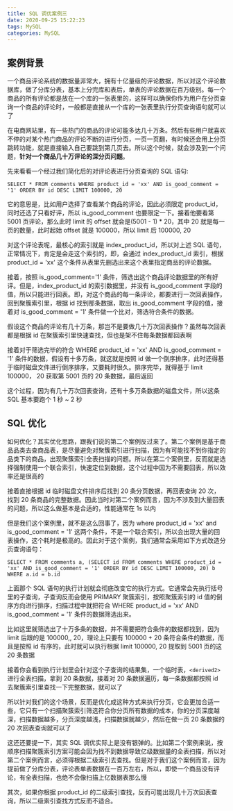 ```yaml
---
title: SQL 调优案例三
date: 2020-09-25 15:22:23
tags: MySQL
categories: MySQL
---
```


## 案例背景

一个商品评论系统的数据量非常大，拥有十亿量级的评论数据，所以对这个评论数据库，做了分库分表，基本上分完库和表后，单表的评论数据在百万级别。每一个商品的所有评论都是放在一个库的一张表里的，这样可以确保你作为用户在分页查询一个商品的评论时，一般都是直接从一个库的一张表里执行分页查询语句就可以了



在电商网站里，有一些热门的商品的评论可能多达几十万条。然后有些用户就喜欢不停的对某个热门商品的评论不断的进行分页，一页一页翻，有时候还会用上分页跳转功能，就是直接输入自己要跳到第几页去。所以这个时候，就会涉及到一个问题，**针对一个商品几十万评论的深分页问题**。



先来看看一个经过我们简化后的对评论表进行分页查询的 SQL 语句:

```mysql
SELECT * FROM comments WHERE product_id = 'xx' AND is_good_comment = '1' ORDER BY id DESC LIMIT 100000, 20
```



它的意思是，比如用户选择了查看某个商品的评论，因此必须限定 product_id，同时还选了只看好评，所以 is_good_comment 也要限定一下。接着他要看第 5001 页评论，那么此时 limit 的 offset 就会是(5001 - 1) * 20，其中 20 就是每一页的数量，此时起始 offset 就是 100000，所以 limit 后 100000, 20



对这个评论表呢，最核心的索引就是 index_product_id，所以对上述 SQL 语句，正常情况下，肯定是会走这个索引的，即，会通过 index_product_id 索引，根据 product_id = 'xx' 这个条件从表里先删选出来这个表里指定商品的评论数据。



接着，按照 is_good_comment='1' 条件，筛选出这个商品评论数据里的所有好评。但是，index_product_id 的索引数据里，并没有 is_good_comment 字段的值，所以只能进行回表。即，对这个商品的每一条评论，都要进行一次回表操作，回到聚簇索引里，根据 id 找到那条数据，取出 is_good_comment 字段的值，接着对 is_good_comment = '1' 条件做一个比对，筛选符合条件的数据。



假设这个商品的评论有几十万条，那岂不是要做几十万次回表操作？虽然每次回表都是根据 id 在聚簇索引里快速查找，但也是架不住每条数据都回表啊



接着对于筛选完毕的符合 WHERE product_id = 'xx' AND is_good_comment = '1' 条件的数据，假设有十多万条，就这就是按照 id 做一个倒序排序，此时还得基于临时磁盘文件进行倒序排序，又要耗时很久。排序完毕，就得基于  limit 100000， 20 获取第 5001 页的 20 条数据，最后返回



这个过程，因为有几十万次回表查询，还有十多万条数据的磁盘文件，所以这条 SQL 基本要跑个 1 秒 ~ 2 秒



## SQL 优化

如何优化？其实优化思路，跟我们说的第二个案例反过来了。第二个案例是基于商品品类去查商品表，是尽量避免对聚簇索引进行扫描，因为有可能找不到你指定的品类下的商品，出现聚簇索引全表扫描的问题。所以在第二个案例里，反而就是选择强制使用一个联合索引，快速定位到数据，这个过程中因为不需要回表，所以效率还是很高的



接着直接根据 id 临时磁盘文件排序后找到 20 条分页数据，再回表查询 20 次，找到 20 条商品的完整数据。因此当时对第二个案例而言，因为不涉及到大量回表的问题，所以这么做基本是合适的，性能通常在 1s 以内



但是我们这个案例里，就不是这么回事了，因为 where product_id = 'xx' and is_good_comment = '1' 这两个条件，不是一个联合索引，所以会出现大量的回表操作，这个耗时是极高的。因此对于这个案例，我们通常会采用如下方式改造分页查询语句：

```mysql
SELECT * FROM comments a, (SELECT id FROM comments WHERE product_id = 'xx' AND is_good_comment = '1' ORDER BY id DESC LIMIT 100000, 20) b WHERE a.id = b.id  
```



上面那个 SQL 语句的执行计划就会彻底改变它的执行方式。它通常会先执行括号里的子查询，子查询反而会使用 PRIMARY 聚簇索引，按照聚簇索引的 id 值的倒序方向进行排序，扫描过程中就把符合 WHERE product_id = 'xx' AND is_good_comment = '1' 条件的数据筛选出来。



比如这里就筛选出了十万多条的数据，并不需要把符合条件的数据都找到，因为 limit 后跟的是 100000,, 20，理论上只要有 100000 + 20 条符合条件的数据，而且是按照 id 有序的，此时就可以执行根据 limit 100000, 20 提取到 5001 页的这 20 条数据



接着你会看到执行计划里会针对这个子查询的结果集，一个临时表，`<derived2>` 进行全表扫描，拿到 20 条数据，接着对 20 条数据遍历，每一条数据都按照 id 去聚簇索引里查找一下完整数据，就可以了



所以针对我们的这个场景，反而是优化成这种方式来执行分页，它会更加合适一些，它只有一个扫描聚簇索引筛选符合你分页所有数据的成本，你的分页深度越深，扫描数据越多，分页深度越浅，扫描数据就越少，然后在做一页 20 条数据的 20 次回表查询就可以了



这还还要提一下，其实 SQL 调优实际上是没有银弹的。比如第二个案例来说，按顺序扫描聚簇索引方案可能会因为找不到数据导致亿级数据量的全表扫描，所以对第二个案例而言，必须得根据二级索引去查找。但是对于我们这个案例而言，因为提前做了分库分表，评论表单表数据在一百万左右，所以，即使一个商品没有评论，有全表扫描，也绝不会像扫描上亿数据表那么慢



其次，如果你根据 product_id 的二级索引查找，反而可能出现几十万次回表查询，所以二级索引查找方式反而不适合。 